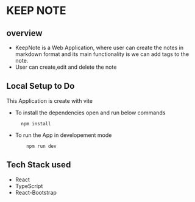 # KEEP NOTE

## overview

- KeepNote is a Web Application, where user can create the notes in markdown format and its main functionality is we can add tags to the note.
- User can create,edit and delete the note

## Local Setup to Do

This Application is create with vite

- To install the dependencies open and run below commands
  ```
    npm install
  ```
- To run the App in developement mode
  ```
      npm run dev
  ```

## Tech Stack used

- React
- TypeScript
- React-Bootstrap
